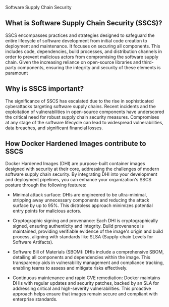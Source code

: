 Software Supply Chain Security


## What is Software Supply Chain Security (SSCS)?

SSCS encompasses practices and strategies designed to safeguard the entire
lifecycle of software development from initial code creation to deployment and
maintenance. It focuses on securing all components. This includes code,
dependencies, build processes, and distribution channels in order to prevent
malicious actors from compromising the software supply chain. Given the
increasing reliance on open-source libraries and third-party components,
ensuring the integrity and security of these elements is paramount

## Why is SSCS important?

The significance of SSCS has escalated due to the rise in sophisticated
cyberattacks targeting software supply chains. Recent incidents and the
exploitation of vulnerabilities in open-source components have underscored the
critical need for robust supply chain security measures. Compromises at any
stage of the software lifecycle can lead to widespread vulnerabilities, data
breaches, and significant financial losses.

## How Docker Hardened Images contribute to SSCS

Docker Hardened Images (DHI) are purpose-built container images designed with
security at their core, addressing the challenges of modern software supply
chain security. By integrating DHI into your development and deployment
pipelines, you can enhance your organization's SSCS posture through the
following features:

- Minimal attack surface: DHIs are engineered to be ultra-minimal, stripping
  away unnecessary components and reducing the attack surface by up to 95%. This
  distroless approach minimizes potential entry points for malicious actors.

- Cryptographic signing and provenance: Each DHI is cryptographically signed,
  ensuring authenticity and integrity. Build provenance is maintained, providing
  verifiable evidence of the image's origin and build process, aligning with
  standards like SLSA (Supply-chain Levels for Software Artifacts).

- Software Bill of Materials (SBOM): DHIs include a comprehensive SBOM,
  detailing all components and dependencies within the image. This transparency
  aids in vulnerability management and compliance tracking, enabling teams to
  assess and mitigate risks effectively.

- Continuous maintenance and rapid CVE remediation: Docker maintains DHIs with
  regular updates and security patches, backed by an SLA for addressing critical
  and high-severity vulnerabilities. This proactive approach helps ensure that
  images remain secure and compliant with enterprise standards.